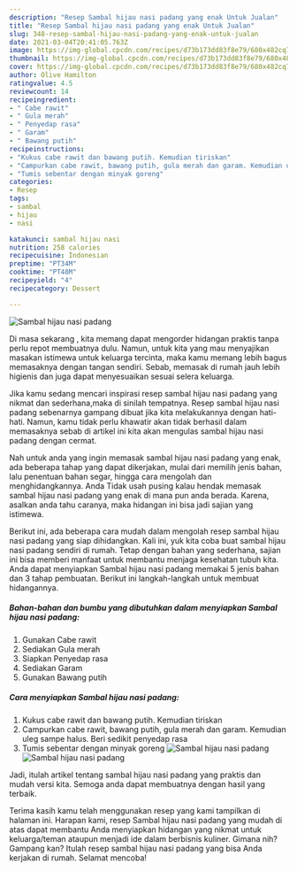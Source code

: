 ```yaml
---
description: "Resep Sambal hijau nasi padang yang enak Untuk Jualan"
title: "Resep Sambal hijau nasi padang yang enak Untuk Jualan"
slug: 348-resep-sambal-hijau-nasi-padang-yang-enak-untuk-jualan
date: 2021-03-04T20:41:05.763Z
image: https://img-global.cpcdn.com/recipes/d73b173dd83f8e79/680x482cq70/sambal-hijau-nasi-padang-foto-resep-utama.jpg
thumbnail: https://img-global.cpcdn.com/recipes/d73b173dd83f8e79/680x482cq70/sambal-hijau-nasi-padang-foto-resep-utama.jpg
cover: https://img-global.cpcdn.com/recipes/d73b173dd83f8e79/680x482cq70/sambal-hijau-nasi-padang-foto-resep-utama.jpg
author: Olive Hamilton
ratingvalue: 4.5
reviewcount: 14
recipeingredient:
- " Cabe rawit"
- " Gula merah"
- " Penyedap rasa"
- " Garam"
- " Bawang putih"
recipeinstructions:
- "Kukus cabe rawit dan bawang putih. Kemudian tiriskan"
- "Campurkan cabe rawit, bawang putih, gula merah dan garam. Kemudian uleg sampe halus. Beri sedikit penyedap rasa"
- "Tumis sebentar dengan minyak goreng"
categories:
- Resep
tags:
- sambal
- hijau
- nasi

katakunci: sambal hijau nasi 
nutrition: 258 calories
recipecuisine: Indonesian
preptime: "PT34M"
cooktime: "PT48M"
recipeyield: "4"
recipecategory: Dessert

---
```



![Sambal hijau nasi padang](https://img-global.cpcdn.com/recipes/d73b173dd83f8e79/680x482cq70/sambal-hijau-nasi-padang-foto-resep-utama.jpg)

Di masa  sekarang , kita memang dapat mengorder hidangan praktis tanpa perlu repot membuatnya dulu. Namun, untuk kita yang mau menyajikan masakan istimewa untuk keluarga tercinta, maka kamu memang lebih bagus memasaknya dengan tangan sendiri. Sebab, memasak di rumah jauh lebih higienis dan juga dapat menyesuaikan sesuai selera keluarga.

Jika kamu sedang mencari inspirasi resep sambal hijau nasi padang yang nikmat dan sederhana,maka di sinilah tempatnya. Resep sambal hijau nasi padang  sebenarnya gampang dibuat jika kita melakukannya dengan hati-hati. Namun, kamu tidak perlu khawatir akan tidak berhasil dalam memasaknya 
sebab di artikel ini kita akan mengulas sambal hijau nasi padang dengan cermat.  



Nah untuk anda yang ingin memasak sambal hijau nasi padang yang enak, ada beberapa tahap yang dapat dikerjakan, mulai dari memilih jenis bahan, lalu penentuan bahan segar, hingga cara mengolah dan menghidangkannya. Anda Tidak usah pusing kalau hendak memasak sambal hijau nasi padang yang enak di mana pun anda berada. Karena, asalkan anda  tahu caranya, maka hidangan ini bisa jadi sajian yang istimewa.

Berikut ini, ada beberapa cara mudah dalam mengolah resep sambal hijau nasi padang yang siap dihidangkan. Kali ini, yuk kita coba buat sambal hijau nasi padang sendiri di rumah. Tetap dengan bahan yang sederhana, sajian ini bisa memberi manfaat untuk membantu menjaga kesehatan tubuh kita. Anda dapat menyiapkan Sambal hijau nasi padang memakai 5 jenis bahan dan 3 tahap pembuatan. Berikut ini langkah-langkah untuk membuat hidangannya.

<!--inarticleads1-->

##### Bahan-bahan dan bumbu yang dibutuhkan dalam menyiapkan Sambal hijau nasi padang:

1. Gunakan  Cabe rawit
1. Sediakan  Gula merah
1. Siapkan  Penyedap rasa
1. Sediakan  Garam
1. Gunakan  Bawang putih




<!--inarticleads2-->

##### Cara menyiapkan Sambal hijau nasi padang:

1. Kukus cabe rawit dan bawang putih. Kemudian tiriskan
1. Campurkan cabe rawit, bawang putih, gula merah dan garam. Kemudian uleg sampe halus. Beri sedikit penyedap rasa
1. Tumis sebentar dengan minyak goreng
<img src="https://img-global.cpcdn.com/steps/00afcc8caa926eb1/160x128cq70/sambal-hijau-nasi-padang-langkah-memasak-3-foto.jpg" alt="Sambal hijau nasi padang"><img src="https://img-global.cpcdn.com/steps/95ac9486d9037b19/160x128cq70/sambal-hijau-nasi-padang-langkah-memasak-3-foto.jpg" alt="Sambal hijau nasi padang">



Jadi, itulah artikel tentang  sambal hijau nasi padang  yang praktis dan mudah versi kita. Semoga anda dapat membuatnya dengan hasil yang terbaik. 

Terima kasih kamu telah menggunakan resep yang kami tampilkan di halaman ini. Harapan kami, resep  Sambal hijau nasi padang yang mudah di atas dapat membantu Anda menyiapkan hidangan yang nikmat untuk keluarga/teman ataupun menjadi ide dalam berbisnis kuliner. Gimana nih? Gampang kan? Itulah resep sambal hijau nasi padang yang bisa Anda kerjakan di rumah. Selamat mencoba!

